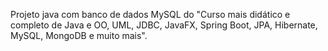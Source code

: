 Projeto java com banco de dados MySQL do "Curso mais didático e completo de Java e OO, UML, JDBC, JavaFX, Spring Boot, JPA, Hibernate, MySQL, MongoDB e muito mais".
